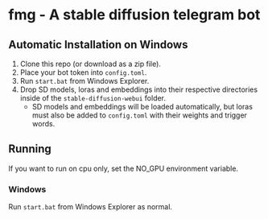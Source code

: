 # fmg - A stable diffusion telegram bot

## Automatic Installation on Windows

1. Clone this repo (or download as a zip file).
2. Place your bot token into `config.toml`.
3. Run `start.bat` from Windows Explorer.
4. Drop SD models, loras and embeddings into their respective directories inside of the `stable-diffusion-webui` folder.
    * SD models and embeddings will be loaded automatically, but loras must also be added to `config.toml` with their weights and trigger words.

## Running

If you want to run on cpu only, set the NO_GPU environment variable.

### Windows

Run `start.bat` from Windows Explorer as normal.
